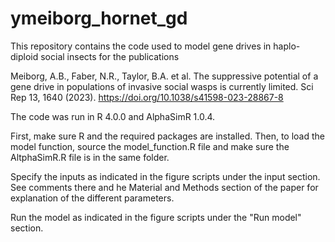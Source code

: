# ymeiborg_hornet_gd

This repository contains the code used to model gene drives in haplo-diploid social insects for the publications

  Meiborg, A.B., Faber, N.R., Taylor, B.A. et al. The suppressive potential of a gene drive in populations of
  invasive social wasps is currently limited. Sci Rep 13, 1640 (2023). https://doi.org/10.1038/s41598-023-28867-8

The code was run in R 4.0.0 and AlphaSimR 1.0.4.

First, make sure R and the required packages are installed. Then, to load the model function, source the model_function.R file and make sure the AltphaSimR.R file is in the same folder.

Specify the inputs as indicated in the figure scripts under the input section. See comments there and he Material and Methods section of the paper for explanation of the different parameters.

Run the model as indicated in the figure scripts under the "Run model" section.
